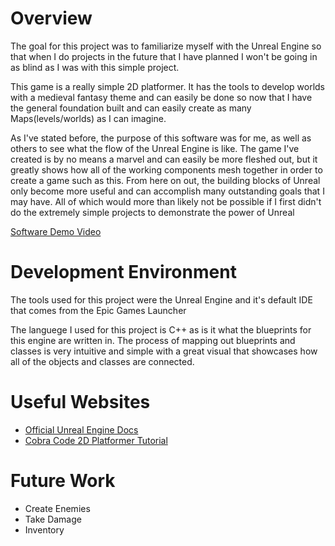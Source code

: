 # Overview

The goal for this project was to familiarize myself with the Unreal Engine so that when I do projects in the future that I have planned I won't be going in as blind as I was with this simple project.  

This game is a really simple 2D platformer. It has the tools to develop worlds with a medieval fantasy theme and can easily be done so now that I have the general foundation built and can easily create as many Maps(levels/worlds) as I can imagine.  
  
As I've stated before, the purpose of this software was for me, as well as others to see what the flow of the Unreal Engine is like. The game I've created is by no means a marvel and can easily be more fleshed out, but it greatly shows how all of the working components mesh together in order to create a game such as this. From here on out, the building blocks of Unreal only become more useful and can accomplish many outstanding goals that I may have. All of which would more than likely not be possible if I first didn't do the extremely simple projects to demonstrate the power of Unreal  
 
[Software Demo Video](https://youtu.be/BaerqUCMI2k)

# Development Environment

The tools used for this project were the Unreal Engine and it's default IDE that comes from the Epic Games Launcher  
  
The languege I used for this project is C++ as is it what the blueprints for this engine are written in. The process of mapping out blueprints and classes is very intuitive and simple with a great visual that showcases how all of the objects and classes are connected.  

# Useful Websites
  
* [Official Unreal Engine Docs](https://docs.unrealengine.com/4.26/en-US/Resources/SampleGames/)
* [Cobra Code 2D Platformer Tutorial](https://www.youtube.com/watch?v=g31NTpq9p-o&t=906s)

# Future Work

* Create Enemies
* Take Damage
* Inventory
